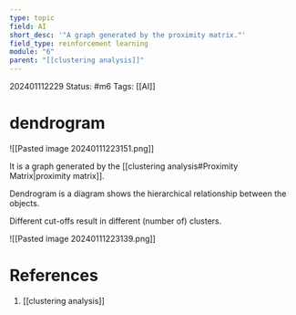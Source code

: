 ```yaml
---
type: topic
field: AI
short_desc: '"A graph generated by the proximity matrix."'
field_type: reinforcement learning
module: "6"
parent: "[[clustering analysis]]"
---
```



202401112229
Status: #m6
Tags: [[AI]]

# dendrogram

![[Pasted image 20240111223151.png]]

It is a graph generated by the [[clustering analysis#Proximity Matrix|proximity matrix]].

Dendrogram is a diagram shows the hierarchical relationship between the objects.

Different cut-offs result in different (number of) clusters.

![[Pasted image 20240111223139.png]]
# References

1. [[clustering analysis]]